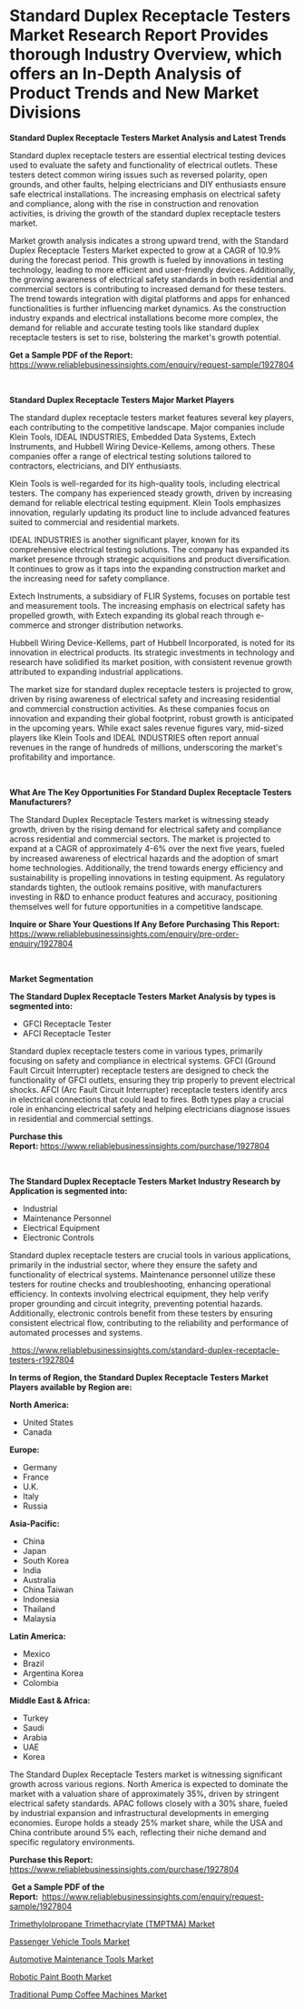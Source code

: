 <p><h1>Standard Duplex Receptacle Testers Market Research Report Provides thorough Industry Overview, which offers an In-Depth Analysis of Product Trends and New Market Divisions</h1></p><p><strong>Standard Duplex Receptacle Testers Market Analysis and Latest Trends</strong></p>
<p><p>Standard duplex receptacle testers are essential electrical testing devices used to evaluate the safety and functionality of electrical outlets. These testers detect common wiring issues such as reversed polarity, open grounds, and other faults, helping electricians and DIY enthusiasts ensure safe electrical installations. The increasing emphasis on electrical safety and compliance, along with the rise in construction and renovation activities, is driving the growth of the standard duplex receptacle testers market.</p><p>Market growth analysis indicates a strong upward trend, with the Standard Duplex Receptacle Testers Market expected to grow at a CAGR of 10.9% during the forecast period. This growth is fueled by innovations in testing technology, leading to more efficient and user-friendly devices. Additionally, the growing awareness of electrical safety standards in both residential and commercial sectors is contributing to increased demand for these testers. The trend towards integration with digital platforms and apps for enhanced functionalities is further influencing market dynamics. As the construction industry expands and electrical installations become more complex, the demand for reliable and accurate testing tools like standard duplex receptacle testers is set to rise, bolstering the market's growth potential.</p></p>
<p><strong>Get a Sample PDF of the Report:&nbsp;</strong> <a href="https://www.reliablebusinessinsights.com/enquiry/request-sample/1927804?utm_campaign=63&utm_medium=2&utm_source=Github&utm_content=ia&utm_term=25102024&utm_id=standard-duplex-receptacle-testers">https://www.reliablebusinessinsights.com/enquiry/request-sample/1927804</a></p>
<p>&nbsp;</p>
<p><strong>Standard Duplex Receptacle Testers Major Market Players</strong></p>
<p><p>The standard duplex receptacle testers market features several key players, each contributing to the competitive landscape. Major companies include Klein Tools, IDEAL INDUSTRIES, Embedded Data Systems, Extech Instruments, and Hubbell Wiring Device-Kellems, among others. These companies offer a range of electrical testing solutions tailored to contractors, electricians, and DIY enthusiasts.</p><p>Klein Tools is well-regarded for its high-quality tools, including electrical testers. The company has experienced steady growth, driven by increasing demand for reliable electrical testing equipment. Klein Tools emphasizes innovation, regularly updating its product line to include advanced features suited to commercial and residential markets.</p><p>IDEAL INDUSTRIES is another significant player, known for its comprehensive electrical testing solutions. The company has expanded its market presence through strategic acquisitions and product diversification. It continues to grow as it taps into the expanding construction market and the increasing need for safety compliance.</p><p>Extech Instruments, a subsidiary of FLIR Systems, focuses on portable test and measurement tools. The increasing emphasis on electrical safety has propelled growth, with Extech expanding its global reach through e-commerce and stronger distribution networks.</p><p>Hubbell Wiring Device-Kellems, part of Hubbell Incorporated, is noted for its innovation in electrical products. Its strategic investments in technology and research have solidified its market position, with consistent revenue growth attributed to expanding industrial applications.</p><p>The market size for standard duplex receptacle testers is projected to grow, driven by rising awareness of electrical safety and increasing residential and commercial construction activities. As these companies focus on innovation and expanding their global footprint, robust growth is anticipated in the upcoming years. While exact sales revenue figures vary, mid-sized players like Klein Tools and IDEAL INDUSTRIES often report annual revenues in the range of hundreds of millions, underscoring the market's profitability and importance.</p></p>
<p>&nbsp;</p>
<p><strong>What Are The Key Opportunities For Standard Duplex Receptacle Testers Manufacturers?</strong></p>
<p><p>The Standard Duplex Receptacle Testers market is witnessing steady growth, driven by the rising demand for electrical safety and compliance across residential and commercial sectors. The market is projected to expand at a CAGR of approximately 4-6% over the next five years, fueled by increased awareness of electrical hazards and the adoption of smart home technologies. Additionally, the trend towards energy efficiency and sustainability is propelling innovations in testing equipment. As regulatory standards tighten, the outlook remains positive, with manufacturers investing in R&D to enhance product features and accuracy, positioning themselves well for future opportunities in a competitive landscape.</p></p>
<p><strong>Inquire or Share Your Questions If Any Before Purchasing This Report:</strong> <a href="https://www.reliablebusinessinsights.com/enquiry/pre-order-enquiry/1927804?utm_campaign=63&utm_medium=2&utm_source=Github&utm_content=ia&utm_term=25102024&utm_id=standard-duplex-receptacle-testers">https://www.reliablebusinessinsights.com/enquiry/pre-order-enquiry/1927804</a></p>
<p>&nbsp;</p>
<p><strong>Market Segmentation</strong></p>
<p><strong>The Standard Duplex Receptacle Testers Market Analysis by types is segmented into:</strong></p>
<p><ul><li>GFCI Receptacle Tester</li><li>AFCI Receptacle Tester</li></ul></p>
<p><p>Standard duplex receptacle testers come in various types, primarily focusing on safety and compliance in electrical systems. GFCI (Ground Fault Circuit Interrupter) receptacle testers are designed to check the functionality of GFCI outlets, ensuring they trip properly to prevent electrical shocks. AFCI (Arc Fault Circuit Interrupter) receptacle testers identify arcs in electrical connections that could lead to fires. Both types play a crucial role in enhancing electrical safety and helping electricians diagnose issues in residential and commercial settings.</p></p>
<p><strong>Purchase this Report:&nbsp;</strong><a href="https://www.reliablebusinessinsights.com/purchase/1927804?utm_campaign=63&utm_medium=2&utm_source=Github&utm_content=ia&utm_term=25102024&utm_id=standard-duplex-receptacle-testers">https://www.reliablebusinessinsights.com/purchase/1927804</a></p>
<p>&nbsp;</p>
<p><strong>The Standard Duplex Receptacle Testers Market Industry Research by Application is segmented into:</strong></p>
<p><ul><li>Industrial</li><li>Maintenance Personnel</li><li>Electrical Equipment</li><li>Electronic Controls</li></ul></p>
<p><p>Standard duplex receptacle testers are crucial tools in various applications, primarily in the industrial sector, where they ensure the safety and functionality of electrical systems. Maintenance personnel utilize these testers for routine checks and troubleshooting, enhancing operational efficiency. In contexts involving electrical equipment, they help verify proper grounding and circuit integrity, preventing potential hazards. Additionally, electronic controls benefit from these testers by ensuring consistent electrical flow, contributing to the reliability and performance of automated processes and systems.</p></p>
<p><a href="https://www.reliablebusinessinsights.com/standard-duplex-receptacle-testers-r1927804?utm_campaign=63&utm_medium=2&utm_source=Github&utm_content=ia&utm_term=25102024&utm_id=standard-duplex-receptacle-testers">&nbsp;https://www.reliablebusinessinsights.com/standard-duplex-receptacle-testers-r1927804</a></p>
<p><strong>In terms of Region, the Standard Duplex Receptacle Testers Market Players available by Region are:</strong></p>
<p>
    <p> <strong> North America: </strong>
        <ul>
            <li>United States</li>
            <li>Canada</li>
        </ul>
        </p> 
    <p> <strong> Europe: </strong>
        <ul>
            <li>Germany</li>
            <li>France</li>
            <li>U.K.</li>
            <li>Italy</li>
            <li>Russia</li>
        </ul>
        </p> 
    <p> <strong> Asia-Pacific: </strong>
        <ul>
            <li>China</li>
            <li>Japan</li>
            <li>South Korea</li>
            <li>India</li>
            <li>Australia</li>
            <li>China Taiwan</li>
            <li>Indonesia</li>
            <li>Thailand</li>
            <li>Malaysia</li>
        </ul>
        </p> 
    <p> <strong> Latin America: </strong>
        <ul>
            <li>Mexico</li>
            <li>Brazil</li>
            <li>Argentina Korea</li>
            <li>Colombia</li>
        </ul>
        </p> 
    <p> <strong> Middle East & Africa: </strong>
        <ul>
            <li>Turkey</li>
            <li>Saudi</li>
            <li>Arabia</li>
            <li>UAE</li>
            <li>Korea</li>
        </ul>
    </p>
    </p>
<p><p>The Standard Duplex Receptacle Testers market is witnessing significant growth across various regions. North America is expected to dominate the market with a valuation share of approximately 35%, driven by stringent electrical safety standards. APAC follows closely with a 30% share, fueled by industrial expansion and infrastructural developments in emerging economies. Europe holds a steady 25% market share, while the USA and China contribute around 5% each, reflecting their niche demand and specific regulatory environments.</p></p>
<p><strong>Purchase this Report: </strong><a href="https://www.reliablebusinessinsights.com/purchase/1927804?utm_campaign=63&utm_medium=2&utm_source=Github&utm_content=ia&utm_term=25102024&utm_id=standard-duplex-receptacle-testers">https://www.reliablebusinessinsights.com/purchase/1927804</a></p>
<p>&nbsp;<strong>Get a Sample PDF of the Report:&nbsp;&nbsp;</strong><a href="https://www.reliablebusinessinsights.com/enquiry/request-sample/1927804?utm_campaign=63&utm_medium=2&utm_source=Github&utm_content=ia&utm_term=25102024&utm_id=standard-duplex-receptacle-testers">https://www.reliablebusinessinsights.com/enquiry/request-sample/1927804</a></p>
<p><strong></strong></p>
<p><p><a href="https://www.linkedin.com/pulse/strategic-market-insights-navigating-global-trimethylolpropane-u4rqc?utm_campaign=63&utm_medium=2&utm_source=Github&utm_content=ia&utm_term=25102024&utm_id=standard-duplex-receptacle-testers">Trimethylolpropane Trimethacrylate (TMPTMA) Market</a></p><p><a href="https://github.com/maq4brod/Market-Research-Report-List-1/blob/main/passenger-vehicle-tools-market.md?utm_campaign=63&utm_medium=2&utm_source=Github&utm_content=ia&utm_term=25102024&utm_id=standard-duplex-receptacle-testers">Passenger Vehicle Tools Market</a></p><p><a href="https://github.com/rovj3gerson/Market-Research-Report-List-1/blob/main/automotive-maintenance-tools-market.md?utm_campaign=63&utm_medium=2&utm_source=Github&utm_content=ia&utm_term=25102024&utm_id=standard-duplex-receptacle-testers">Automotive Maintenance Tools Market</a></p><p><a href="https://issuu.com/reportprime-2/docs/robotic-paint-booth-market-size-203_7a7f8f70a30f3b?utm_campaign=63&utm_medium=2&utm_source=Github&utm_content=ia&utm_term=25102024&utm_id=standard-duplex-receptacle-testers">Robotic Paint Booth Market</a></p><p><a href="https://www.linkedin.com/pulse/traditional-pump-coffee-machines-market-investigation-industry-qdxyf?utm_campaign=63&utm_medium=2&utm_source=Github&utm_content=ia&utm_term=25102024&utm_id=standard-duplex-receptacle-testers">Traditional Pump Coffee Machines Market</a></p></p>